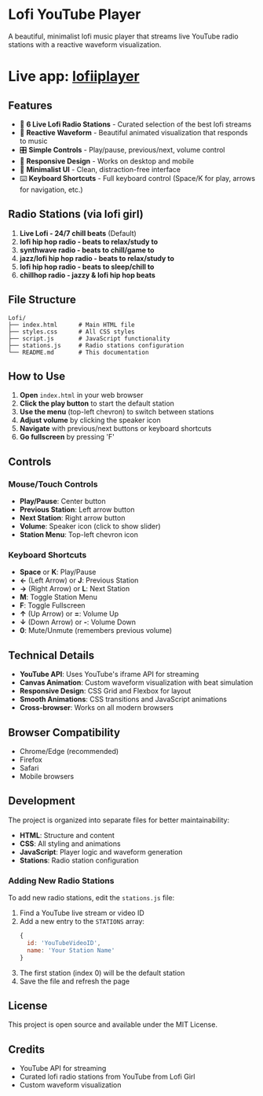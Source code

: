 # Lofi YouTube Player

A beautiful, minimalist lofi music player that streams live YouTube radio stations with a reactive waveform visualization.

# Live app: [lofiiplayer](https://lofiiplayer.netlify.app/)

## Features

- 🎵 **6 Live Lofi Radio Stations** - Curated selection of the best lofi streams
- 🎨 **Reactive Waveform** - Beautiful animated visualization that responds to music
- 🎛️ **Simple Controls** - Play/pause, previous/next, volume control
- 📱 **Responsive Design** - Works on desktop and mobile
- 🌙 **Minimalist UI** - Clean, distraction-free interface
- ⌨️ **Keyboard Shortcuts** - Full keyboard control (Space/K for play, arrows for navigation, etc.)

## Radio Stations (via lofi girl)

1. **Live Lofi - 24/7 chill beats** (Default)
2. **lofi hip hop radio - beats to relax/study to**
3. **synthwave radio - beats to chill/game to**
4. **jazz/lofi hip hop radio - beats to relax/study to**
5. **lofi hip hop radio - beats to sleep/chill to**
6. **chillhop radio - jazzy & lofi hip hop beats**

## File Structure

```
Lofi/
├── index.html      # Main HTML file
├── styles.css      # All CSS styles
├── script.js       # JavaScript functionality
├── stations.js     # Radio stations configuration
└── README.md       # This documentation
```

## How to Use

1. **Open** `index.html` in your web browser
2. **Click the play button** to start the default station
3. **Use the menu** (top-left chevron) to switch between stations
4. **Adjust volume** by clicking the speaker icon
5. **Navigate** with previous/next buttons or keyboard shortcuts
6. **Go fullscreen** by pressing 'F'

## Controls

### Mouse/Touch Controls
- **Play/Pause**: Center button
- **Previous Station**: Left arrow button
- **Next Station**: Right arrow button
- **Volume**: Speaker icon (click to show slider)
- **Station Menu**: Top-left chevron icon

### Keyboard Shortcuts
- **Space** or **K**: Play/Pause
- **←** (Left Arrow) or **J**: Previous Station
- **→** (Right Arrow) or **L**: Next Station
- **M**: Toggle Station Menu
- **F**: Toggle Fullscreen
- **↑** (Up Arrow) or **=**: Volume Up
- **↓** (Down Arrow) or **-**: Volume Down
- **0**: Mute/Unmute (remembers previous volume)

## Technical Details

- **YouTube API**: Uses YouTube's iframe API for streaming
- **Canvas Animation**: Custom waveform visualization with beat simulation
- **Responsive Design**: CSS Grid and Flexbox for layout
- **Smooth Animations**: CSS transitions and JavaScript animations
- **Cross-browser**: Works on all modern browsers

## Browser Compatibility

- Chrome/Edge (recommended)
- Firefox
- Safari
- Mobile browsers

## Development

The project is organized into separate files for better maintainability:

- **HTML**: Structure and content
- **CSS**: All styling and animations
- **JavaScript**: Player logic and waveform generation
- **Stations**: Radio station configuration

### Adding New Radio Stations

To add new radio stations, edit the `stations.js` file:

1. Find a YouTube live stream or video ID
2. Add a new entry to the `STATIONS` array:
   ```javascript
   { 
     id: 'YouTubeVideoID', 
     name: 'Your Station Name' 
   }
   ```
3. The first station (index 0) will be the default station
4. Save the file and refresh the page

## License

This project is open source and available under the MIT License.

## Credits

- YouTube API for streaming
- Curated lofi radio stations from YouTube from Lofi Girl
- Custom waveform visualization
